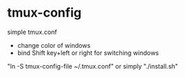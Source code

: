 # tmux-config
simple tmux.conf
*  change color of windows
*  bind Shift key+left or right for switching windows 

"ln -S tmux-config-file ~/.tmux.conf" or simply "./install.sh"

